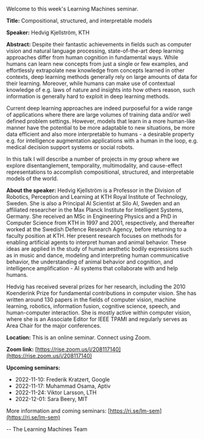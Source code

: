 Welcome to this week's Learning Machines seminar.

**Title:** Compositional, structured, and interpretable models

**Speaker:** Hedvig Kjellström, KTH

**Abstract:** Despite their fantastic achievements in fields such as computer vision and natural language processing, state-of-the-art deep learning approaches differ from human cognition in fundamental ways. While humans can learn new concepts from just a single or few examples, and effortlessly extrapolate new knowledge from concepts learned in other contexts, deep learning methods generally rely on large amounts of data for their learning. Moreover, while humans can make use of contextual knowledge of e.g. laws of nature and insights into how others reason, such information is generally hard to exploit in deep learning methods.

Current deep learning approaches are indeed purposeful for a wide range of applications where there are large volumes of training data and/or well defined problem settings. However, models that learn in a more human-like manner have the potential to be more adaptable to new situations, be more data efficient and also more interpretable to humans - a desirable property e.g. for intelligence augmentation applications with a human in the loop, e.g. medical decision support systems or social robots.

In this talk I will describe a number of projects in my group where we explore disentanglement, temporality, multimodality, and cause-effect representations to accomplish compositional, structured, and interpretable models of the world. 


**About the speaker:** Hedvig Kjellström is a Professor in the Division of Robotics, Perception and Learning at KTH Royal Institute of Technology, Sweden. She is also a Principal AI Scientist at Silo AI, Sweden and an affiliated researcher in the Max Planck Institute for Intelligent Systems, Germany. She received an MSc in Engineering Physics and a PhD in Computer Science from KTH in 1997 and 2001, respectively, and thereafter worked at the Swedish Defence Research Agency, before returning to a faculty position at KTH. Her present research focuses on methods for enabling artificial agents to interpret human and animal behavior. These ideas are applied in the study of human aesthetic bodily expressions such as in music and dance, modeling and interpreting human communicative behavior, the understanding of animal behavior and cognition, and intelligence amplification - AI systems that collaborate with and help humans.



Hedvig has received several prizes for her research, including the 2010 Koenderink Prize for fundamental contributions in computer vision. She has written around 130 papers in the fields of computer vision, machine learning, robotics, information fusion, cognitive science, speech, and human-computer interaction. She is mostly active within computer vision, where she is an Associate Editor for IEEE TPAMI and regularly serves as Area Chair for the major conferences. 


**Location:** This is an online seminar. Connect using Zoom.

**Zoom link:** [https://rise.zoom.us/j/208117140](https://rise.zoom.us/j/208117140)

**Upcoming seminars:**

* 2022-11-10: Frederik Kratzert, Google
* 2022-11-17: Muhammad Osama, Aptiv
* 2022-11-24: Viktor Larsson, LTH
* 2022-12-01: Sara Beery, MIT

More information and coming seminars: [https://ri.se/lm-sem](https://ri.se/lm-sem)

-- The Learning Machines Team

